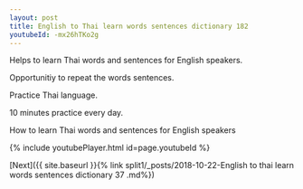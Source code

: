 ```yaml
---
layout: post
title: English to Thai learn words sentences dictionary 182 
youtubeId: -mx26hTKo2g
---
```

 
 
Helps to learn Thai words and sentences for English speakers.

Opportunitiy to repeat the words sentences. 

Practice Thai language. 
 
10 minutes practice every day. 
 
How to learn Thai words and sentences for English speakers 
 
{% include youtubePlayer.html id=page.youtubeId %}
 
 
[Next]({{ site.baseurl }}{% link  split1/_posts/2018-10-22-English to thai learn words sentences dictionary 37 .md%})
 
